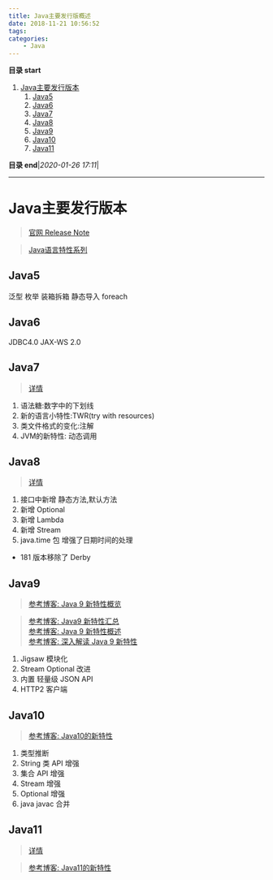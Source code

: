 ```yaml
---
title: Java主要发行版概述
date: 2018-11-21 10:56:52
tags: 
categories: 
    - Java
---
```


**目录 start**
 
1. [Java主要发行版本](#java主要发行版本)
    1. [Java5](#java5)
    1. [Java6](#java6)
    1. [Java7](#java7)
    1. [Java8](#java8)
    1. [Java9](#java9)
    1. [Java10](#java10)
    1. [Java11](#java11)

**目录 end**|_2020-01-26 17:11_|
****************************************
# Java主要发行版本
> [官网 Release Note](http://www.oracle.com/technetwork/java/javase/jdk-relnotes-index-2162236.html)

> [Java语言特性系列](https://segmentfault.com/a/1190000004417288#articleHeader1)

## Java5
泛型 枚举 装箱拆箱 静态导入 foreach

## Java6 
JDBC4.0  JAX-WS 2.0

## Java7
> [详情](/Java/AdvancedLearning/Java7.md)

1. 语法糖:数字中的下划线
1. 新的语言小特性:TWR(try with resources)
1. 类文件格式的变化:注解
1. JVM的新特性: 动态调用

## Java8
> [详情](/Java/AdvancedLearning/Java8.md)

1. 接口中新增 静态方法,默认方法
1. 新增 Optional
1. 新增 Lambda
1. 新增 Stream
1. java.time 包 增强了日期时间的处理

- 181 版本移除了 Derby 

## Java9
> [参考博客: Java 9 新特性概览 ](http://www.runoob.com/java/java9-new-features.html)

> [参考博客: Java9 新特性汇总](http://www.infoq.com/cn/news/2014/09/java9)  
> [参考博客: Java 9 新特性概述](https://www.ibm.com/developerworks/cn/java/the-new-features-of-Java-9/index.html)  
> [参考博客: 深入解读 Java 9 新特性 ](https://mp.weixin.qq.com/s?__biz=MzAwMDU1MTE1OQ==&mid=2653549131&idx=1&sn=77997b94cc91fb7cbead6b7888f26474&chksm=813a63d3b64deac5506a5c0080718eb759720ec17538223af71b865f260428cc7c644d2d97de&scene=21#wechat_redirect)  

1. Jigsaw 模块化
1. Stream Optional 改进
1. 内置 轻量级 JSON API
1. HTTP2 客户端

## Java10 
> [参考博客: Java10的新特性](https://segmentfault.com/a/1190000014076481)

1. 类型推断
1. String 类 API 增强
1. 集合 API 增强
1. Stream 增强
1. Optional 增强
1. java javac 合并

## Java11
> [详情](/Java/AdvancedLearning/Java11.md)

> [参考博客: Java11的新特性](https://segmentfault.com/a/1190000016527932#articleHeader5)

